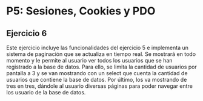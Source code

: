 # P5: Sesiones, Cookies y PDO

## Ejercicio 6

Este ejercicio incluye las funcionalidades del ejercicio 5 e implementa un sistema de paginación que se actualiza en tiempo real. Se mostrará en todo momento y le permite al usuario ver todos los usuarios que se han registrado a la base de datos.
Para ello, se limita la cantidad de usuarios por pantalla a 3 y se van mostrando con un select que cuenta la cantidad de usuarios que contiene la base de datos. 
Por último, los va mostrando de tres en tres, dándole al usuario diversas páginas para poder navegar entre los usuario de la base de datos.